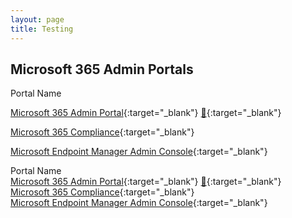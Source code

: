 ```yaml
---
layout: page
title: Testing
---
```



## Microsoft 365 Admin Portals

Portal Name

[Microsoft 365 Admin Portal](https://admin.microsoft.com/){:target="_blank"} [🔁](https://aka.ms/admincenter){:target="_blank"}

[Microsoft 365 Compliance](https://compliance.microsoft.com/){:target="_blank"}

[Microsoft Endpoint Manager Admin Console](https://endpoint.microsoft.com/){:target="_blank"}                                                          

Portal Name<br>
[Microsoft 365 Admin Portal](https://admin.microsoft.com/){:target="_blank"} [🔁](https://aka.ms/admincenter){:target="_blank"}<br>
[Microsoft 365 Compliance](https://compliance.microsoft.com/){:target="_blank"}<br>
[Microsoft Endpoint Manager Admin Console](https://endpoint.microsoft.com/){:target="_blank"}<br>                                                          
